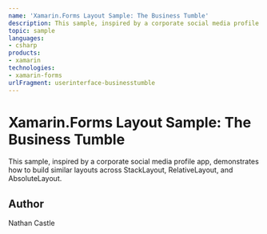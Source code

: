 ```yaml
---
name: 'Xamarin.Forms Layout Sample: The Business Tumble'
description: This sample, inspired by a corporate social media profile app, demonstrates how to build similar layouts across StackLayout, RelativeLayout, and Ab...
topic: sample
languages:
- csharp
products:
- xamarin
technologies:
- xamarin-forms
urlFragment: userinterface-businesstumble
---
```

Xamarin.Forms Layout Sample: The Business Tumble
===========================

This sample, inspired by a corporate social media profile app, demonstrates how to build similar layouts across StackLayout, RelativeLayout, and AbsoluteLayout.

Author
------
Nathan Castle
